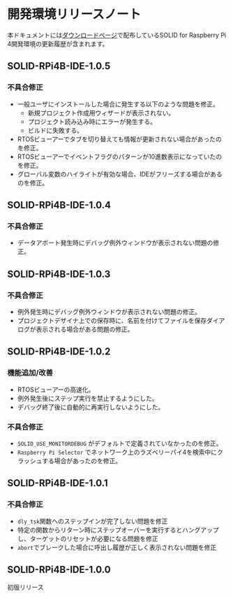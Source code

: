 # 開発環境リリースノート

本ドキュメントには[ダウンロードページ](download.md)で配布しているSOLID for Raspberry Pi 4開発環境の更新履歴が含まれます。

## SOLID-RPi4B-IDE-1.0.5

### 不具合修正
- 一般ユーザにインストールした場合に発生する以下のような問題を修正。
   - 新規プロジェクト作成用ウィザードが表示されない。
   - プロジェクト読み込み時にエラーが発生する。
   - ビルドに失敗する。
 - RTOSビューアーでタブを切り替えても情報が更新されない場合があったのを修正。
 - RTOSビューアーでイベントフラグのパターンが10進数表示になっていたのを修正。
 - グローバル変数のハイライトが有効な場合、IDEがフリーズする場合があるのを修正。

## SOLID-RPi4B-IDE-1.0.4

### 不具合修正
- データアボート発生時にデバッグ例外ウィンドウが表示されない問題の修正。

## SOLID-RPi4B-IDE-1.0.3

### 不具合修正
- 例外発生時にデバッグ例外ウィンドウが表示されない問題の修正。
- プロジェクトデザイナ上での保存時に、名前を付けてファイルを保存ダイアログが表示される場合がある問題の修正。

## SOLID-RPi4B-IDE-1.0.2

### 機能追加/改善
- RTOSビューアーの高速化。
- 例外発生後にステップ実行を禁止するようにした。
- デバッグ終了後に自動的に再実行しないようにした。

### 不具合修正
- `SOLID_USE_MONITORDEBUG` がデフォルトで定義されていなかったのを修正。
- `Raspberry Pi Selector` でネットワーク上のラズベリーパイ4を検索中にクラッシュする場合があったのを修正。

## SOLID-RPi4B-IDE-1.0.1

### 不具合修正
- `dly_tsk`関数へのステップインが完了しない問題を修正
- 特定の関数からリターン時にステップオーバーを実行するとハングアップし、ターゲットのリセットが必要になる問題を修正
- `abort`でブレークした場合に呼出し履歴が正しく表示されない問題を修正
 
## SOLID-RPi4B-IDE-1.0.0

初版リリース
